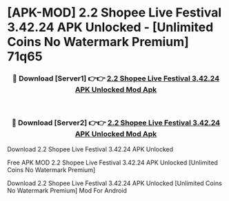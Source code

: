 # [APK-MOD] 2.2 Shopee Live Festival 3.42.24 APK Unlocked - [Unlimited Coins No Watermark Premium] 71q65



<div align="center">
<h3>🔴 Download [Server1] 👉👉 <a href="https://momento.my/?title=2.2_Shopee_Live_Festival_3.42.24_APK_Unlocked">2.2 Shopee Live Festival 3.42.24 APK Unlocked Mod Apk</a></h3><br>

<h3>🔴 Download [Server2] 👉👉 <a href="https://momento.my/?title=2.2_Shopee_Live_Festival_3.42.24_APK_Unlocked">2.2 Shopee Live Festival 3.42.24 APK Unlocked Mod Apk</a></h3>
</div>



Download 2.2 Shopee Live Festival 3.42.24 APK Unlocked 

Free APK MOD 2.2 Shopee Live Festival 3.42.24 APK Unlocked [Unlimited Coins No Watermark Premium]

Download 2.2 Shopee Live Festival 3.42.24 APK Unlocked [Unlimited Coins No Watermark Premium] Mod For Android
